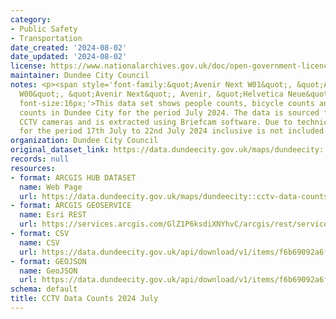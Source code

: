 ```yaml
---
category:
- Public Safety
- Transportation
date_created: '2024-08-02'
date_updated: '2024-08-02'
license: https://www.nationalarchives.gov.uk/doc/open-government-licence/version/3/
maintainer: Dundee City Council
notes: <p><span style='font-family:&quot;Avenir Next W01&quot;, &quot;Avenir Next
  W00&quot;, &quot;Avenir Next&quot;, Avenir, &quot;Helvetica Neue&quot;, sans-serif;
  font-size:16px;'>This data set shows people counts, bicycle counts and road vehicle
  counts in Dundee City for the period July 2024. The data is sourced from Dundee's
  CCTV cameras and is extracted using Briefcam software. Due to technical issues data
  for the period 17th July to 22nd July 2024 inclusive is not included in the extract.</span></p>
organization: Dundee City Council
original_dataset_link: https://data.dundeecity.gov.uk/maps/dundeecity::cctv-data-counts-2024-july
records: null
resources:
- format: ARCGIS HUB DATASET
  name: Web Page
  url: https://data.dundeecity.gov.uk/maps/dundeecity::cctv-data-counts-2024-july
- format: ARCGIS GEOSERVICE
  name: Esri REST
  url: https://services.arcgis.com/GlZ1P6ksdiXNYhvC/arcgis/rest/services/CCTV_Data_Counts_July_2024_v2/FeatureServer/0
- format: CSV
  name: CSV
  url: https://data.dundeecity.gov.uk/api/download/v1/items/f6b69092a6f441e493b4d9c46af369a6/csv?layers=0
- format: GEOJSON
  name: GeoJSON
  url: https://data.dundeecity.gov.uk/api/download/v1/items/f6b69092a6f441e493b4d9c46af369a6/geojson?layers=0
schema: default
title: CCTV Data Counts 2024 July
---
```

